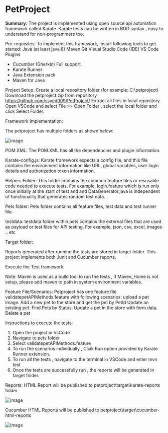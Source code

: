 # PetProject


**Summary:** The project is implemented using open source api automation framework called Karate. Karate tests can be written in BDD syntax , easy to understand for non-programmers too.

Pre-requisites:
To implement this framework, install following tools to get started:
Java (at least java 8)
Maven
Git
Visual Studio Code (IDE)
VS Code Plugins
  - Cucumber (Gherkin) Full support
  - Karate Runner
  - Java Extension pack
  - Maven for Java

Project Setup: 
Create a local repository folder (for example: C:\petproject)
Download the petproject.zip from repository https://github.com/ssyed009/PetProject/
Extract all files in local repository.
Open VSCode and select File >> Open Folder , select the local folder and click Select Folder.

Framework Implementation:

The petproject has multiple folders as shown below:

![image](https://user-images.githubusercontent.com/111313561/193898922-6d764970-413f-4479-9e68-98f49f4f0973.png)

POM.XML: 
The POM.XML has all the dependencies and plugin information.

Karate-config.js:
Karate framework expects a config file, and this file contains the environment information like URL, global variables, user login details and authorization token information.

Helpers Folder:
This folder contains the common feature files or resusable code needed to execute tests. 
For example, login.feature which is run only once initially at the start of test and and DataGenerator.java is independent of functionality that generates random test data.

Pets folder: Pets folder contains all feature files, test data and test runner file.

testdata:
testdata folder within pets contains the external files that are used as payload or test files for API testing. For example, json, csv, excel, images .. etc

Target folder:

Reports generated after running the tests are stored in target folder. This project implements both Junit and Cucumber reports.

Execute the Test framework:

Note: Maven is used as a bulld tool to run the tests , if Maven_Home is not setup, please add maven to path in system environment variables.

Feature File/Scenarios: 
Petproject has one feature file validatepetAPIMethods.feature with following scenarios:
upload a pet Image.
Add a new pet to the store and get the pet by PetId
Update an existing pet.
Find Pets by Status.
Update a pet in the store with form data.
Delete a pet


Instructions to execute the tests:

1. Open the project in VsCode
2. Navigate to pets folder
3. Select validatepetAPIMethods.feature
4. To run the scenarios individually , Clcik Run option provided by Karate Runner extension.
5. To run all the tests , navigate to the terminal in VSCode and enter  mvn test
6. Once the tests are successfully run , the reports will be generated in target folder.

Reports:
HTML Report will be published to petproject\target\karate-reports folder

![image](https://user-images.githubusercontent.com/111313561/193901632-65ba6db1-f995-42ba-9e7e-0a4508caba06.png)

Cucumber HTML Reports will be published to petproject\target\cucumber-html-reports

![image](https://user-images.githubusercontent.com/111313561/193901482-4b446c19-18a9-4d66-a90f-3e0cc8c392ee.png)
